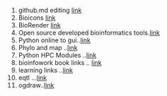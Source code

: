 1. github.md editing [link](https://docs.github.com/en/get-started/writing-on-github/getting-started-with-writing-and-formatting-on-github/basic-writing-and-formatting-syntax#links)
2. Bioicons  [link](https://bioicons.com/)
3. BioRender [link](https://biorender.com/)
4. Open source developed bioinformatics tools.[link](https://awesomeopensource.com/projects/bioinformatics)
5. Python online to gui..[link](https://github.com/chriskiehl/Gooey)
6. Phylo and map ..[link](http://blog.phytools.org/2022/04/combining-contmap-and-phylotomap-plots.html?m=1)
7. Python HPC Modules ..[link](https://github.com/CGATOxford/python-hpc)
8. bioinfowork book links .. [link](https://github.com/MonashBioinformaticsPlatform/learning-resource-links)
9. learning links ..[link](https://github.com/MonashBioinformaticsPlatform/learning-resource-links)
10. eqtl ...[link](https://www.ebi.ac.uk/eqtl/Methods/)
11. ogdraw..[link](https://chlorobox.mpimp-golm.mpg.de/OGDraw.html)
